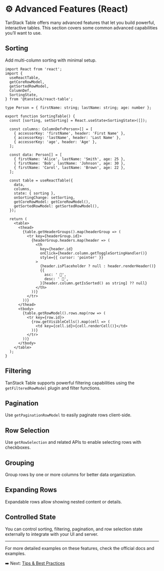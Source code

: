
# ⚙️ Advanced Features (React)

TanStack Table offers many advanced features that let you build powerful, interactive tables. This section covers some common advanced capabilities you’ll want to use.

## Sorting

Add multi-column sorting with minimal setup.

```tsx
import React from 'react';
import {
  useReactTable,
  getCoreRowModel,
  getSortedRowModel,
  ColumnDef,
  SortingState,
} from '@tanstack/react-table';

type Person = { firstName: string; lastName: string; age: number };

export function SortingTable() {
  const [sorting, setSorting] = React.useState<SortingState>([]);

  const columns: ColumnDef<Person>[] = [
    { accessorKey: 'firstName', header: 'First Name' },
    { accessorKey: 'lastName', header: 'Last Name' },
    { accessorKey: 'age', header: 'Age' },
  ];

  const data: Person[] = [
    { firstName: 'Alice', lastName: 'Smith', age: 25 },
    { firstName: 'Bob', lastName: 'Johnson', age: 30 },
    { firstName: 'Carol', lastName: 'Brown', age: 22 },
  ];

  const table = useReactTable({
    data,
    columns,
    state: { sorting },
    onSortingChange: setSorting,
    getCoreRowModel: getCoreRowModel(),
    getSortedRowModel: getSortedRowModel(),
  });

  return (
    <table>
      <thead>
        {table.getHeaderGroups().map(headerGroup => (
          <tr key={headerGroup.id}>
            {headerGroup.headers.map(header => (
              <th
                key={header.id}
                onClick={header.column.getToggleSortingHandler()}
                style={{ cursor: 'pointer' }}
              >
                {header.isPlaceholder ? null : header.renderHeader()}
                {{
                  asc: ' 🔼',
                  desc: ' 🔽',
                }[header.column.getIsSorted() as string] ?? null}
              </th>
            ))}
          </tr>
        ))}
      </thead>
      <tbody>
        {table.getRowModel().rows.map(row => (
          <tr key={row.id}>
            {row.getVisibleCells().map(cell => (
              <td key={cell.id}>{cell.renderCell()}</td>
            ))}
          </tr>
        ))}
      </tbody>
    </table>
  );
}
````

## Filtering

TanStack Table supports powerful filtering capabilities using the `getFilteredRowModel` plugin and filter functions.

## Pagination

Use `getPaginationRowModel` to easily paginate rows client-side.

## Row Selection

Use `getRowSelection` and related APIs to enable selecting rows with checkboxes.

## Grouping

Group rows by one or more columns for better data organization.

## Expanding Rows

Expandable rows allow showing nested content or details.

## Controlled State

You can control sorting, filtering, pagination, and row selection state externally to integrate with your UI and server.

---

For more detailed examples on these features, check the official docs and examples.

➡️ Next: [Tips & Best Practices](tips.md)